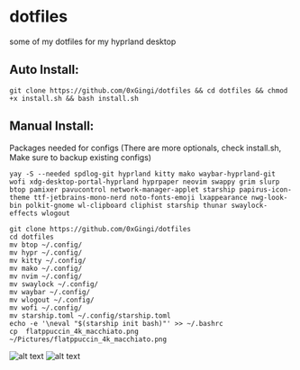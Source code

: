 # dotfiles
some of my dotfiles for my hyprland desktop

## Auto Install: 
```git clone https://github.com/0xGingi/dotfiles && cd dotfiles && chmod +x install.sh && bash install.sh```

## Manual Install:

Packages needed for configs (There are more optionals, check install.sh, Make sure to backup existing configs)
```
yay -S --needed spdlog-git hyprland kitty mako waybar-hyprland-git wofi xdg-desktop-portal-hyprland hyprpaper neovim swappy grim slurp btop pamixer pavucontrol network-manager-applet starship papirus-icon-theme ttf-jetbrains-mono-nerd noto-fonts-emoji lxappearance nwg-look-bin polkit-gnome wl-clipboard cliphist starship thunar swaylock-effects wlogout 
```
```
git clone https://github.com/0xGingi/dotfiles
cd dotfiles
mv btop ~/.config/
mv hypr ~/.config/
mv kitty ~/.config/
mv mako ~/.config/
mv nvim ~/.config/
mv swaylock ~/.config/
mv waybar ~/.config/
mv wlogout ~/.config/
mv wofi ~/.config/
mv starship.toml ~/.config/starship.toml
echo -e '\neval "$(starship init bash)"' >> ~/.bashrc
cp  flatppuccin_4k_macchiato.png ~/Pictures/flatppuccin_4k_macchiato.png
```

![alt text](https://github.com/0xGingi/dotfiles/blob/main/Screenshots/Desktop.png?raw=true)
![alt text](https://github.com/0xGingi/dotfiles/blob/main/Screenshots/Wofi.png?raw=true)
